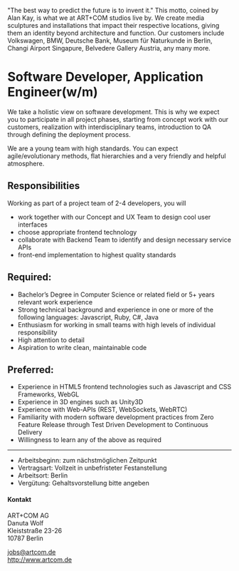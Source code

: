 "The best way to predict the future is to invent it." This motto, coined by Alan Kay, is what we at ART+COM studios live by. We create media sculptures and installations that impact their respective locations, giving them an identity beyond architecture and function. Our customers include Volkswagen, BMW, Deutsche Bank, Museum für Naturkunde in Berlin, Changi Airport Singapure, Belvedere Gallery Austria, any many more.

# Software Developer, Application Engineer(w/m)

We take a holistic view on software development. This is why we expect you to participate in all project phases, starting from concept work with our customers, realization with interdisciplinary teams, introduction to QA through defining the deployment process.

We are a young team with high standards. You can expect agile/evolutionary methods, flat hierarchies and a very friendly and helpful atmosphere.

## Responsibilities

Working as part of a project team of 2-4 developers, you will

- work together with our Concept and UX Team to design cool user interfaces
- choose appropriate frontend technology
- collaborate with Backend Team to identify and design necessary service APIs
- front-end implementation to highest quality standards

## Required:

- Bachelor’s Degree in Computer Science or related field or 5+ years relevant work experience
- Strong technical background and experience in one or more of the following languages: Javascript, Ruby, C#, Java
- Enthusiasm for working in small teams with high levels of individual responsibility
- High attention to detail
- Aspiration to write clean, maintainable code

## Preferred:

- Experience in HTML5 frontend technologies such as Javascript and CSS Frameworks, WebGL
- Experience in 3D engines such as Unity3D
- Experience with Web-APIs (REST, WebSockets, WebRTC)
- Familiarity with modern software development practices from Zero Feature Release through Test Driven Development to Continuous Delivery
- Willingness to learn any of the above as required

---

* Arbeitsbeginn: zum nächstmöglichen Zeitpunkt
* Vertragsart: Vollzeit in unbefristeter Festanstellung
* Arbeitsort: Berlin
* Vergütung: Gehaltsvorstellung bitte angeben

#### Kontakt

ART+COM AG<br>
Danuta Wolf<br>
Kleiststraße 23-26<br>
10787 Berlin<br>

<jobs@artcom.de><br>
<http://www.artcom.de>
